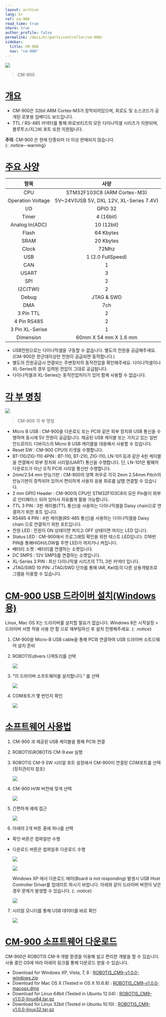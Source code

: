 ```yaml
---
layout: archive
lang: kr
ref: cm-900
read_time: true
share: true
author_profile: false
permalink: /docs/kr/parts/controller/cm-900/
sidebar:
  title: CM-900
  nav: "cm-900"
---
```


![](/assets/images/parts/controller/cm-900/cm-900_03.jpg)

> CM-900

# [개요](#개요)
- CM-900은 32bit ARM Cortex-M3가 장착되어있으며, 회로도 및 소스코드가 공개된 로봇용 임베디드 보드입니다.
- TTL / RS-485 커넥터를 통해 ㈜로보티즈의 모든 다이나믹셀 시리즈가 지원되며, 블루투스/지그비 포트 또한 지원됩니다.

**주의**: CM-900 은 현재 단종되어 더 이상 판매되지 않습니다.  
{: .notice--warning}

# [주요 사양](#주요-사양)

|항목|사양|
|:---:|:---:|
| CPU | STM32F103C8 (ARM Cortex-M3)|
| Operation Voltage | 5V~24V(USB 5V, DXL 12V, XL-Series 7.4V)|
| I/O | GPIO 32|
| Timer | 4 (16bit)|
| Analog In(ADC) | 10 (12bit)|
| Flash | 64 Kbytes|
| SRAM | 20 Kbytes|
| Clock | 72Mhz|
| USB | 1 (2.0 FullSpeed)|
| CAN | 1|
| USART | 3|
| SPI | 2|
| I2C(TWI) | 2|
| Debug | JTAG & SWD|
| DMA | 7ch|
| 3 Pin TTL | 2|
| 4 Pin RS485 | 2|
| 3 Pin XL-Serise | 1|
| Dimension | 60mm X 54 mm X 1.6 mm|

- USB전원으로는 다이나믹셀을 구동할 수 없습니다. 별도의 전원을 공급해주세요. (CM-900은 한군데이상만 전원이 공급되면 동작합니다.)  
- 별도의 전원공급시 연결되는 주변장치의 동작전압을 확인해주세요. 다이나믹셀이나 XL-Series의 경우 입력된 전압이 그대로 공급됩니다.  
- 다이나믹셀과 XL-Series는 동작전압차이가 있어 함께 사용할 수 없습니다.

# [각 부 명칭](#각-부-명칭)

![](/assets/images/parts/controller/cm-900/cm900_description.png)

> CM-900 각 부 명칭

- Micro B USB : CM-900을 다운로드 또는 PC와 같은 외부 장치와 USB 통신을 수행하며 동시에 5V 전원이 공급됩니다. 제공된 USB 케이블 또는 가지고 있는 일반 안드로이드 디바이스의 Micro B USB 케이블을 대용해서 사용할 수 있습니다.
- Reset SW : CM-900 CPU의 리셋을 수행합니다.
- BT-110/ZIG-110 4PIN : BT-110, BT-210, ZIG-110, LN-101 등과 같은 4핀 케이블을 연결해서 외부 장치와 시리얼(UART) 통신을 수행합니다. 단, LN-101은 펌웨어 다운로드가 아닌 오직 PC와 시리얼 통신만 수행합니다.
- 2mm/2.54 mm 만능기판 : CM-900의 양쪽 좌우로 각각 2mm 2.54mm Pitch의 만능기판이 장착되어 있어서 편리하게 사용자 응용 회로를 납땜 연결할 수 있습니다.
- 2 mm GPIO Header :  CM-900의 CPU인 STM32F103C8의 모든 Pin들이 외부로 인터페이스 되어 있어서 자유롭게 활용 가능합니다.
- TTL 3 PIN : 3핀 케이블(TTL 통신)을 사용하는 다이나믹셀을 Daisy chain으로 연결하기 위한 포트 입니다.
- RS485 4 PIN : 4핀 케이블(RS-485 통신)을 사용하는 다이나믹셀을 Daisy chain 으로 연결하기 위한 포트입니다.
- 전원 LED : 전원이 ON 상태이면 켜지고 OFF 상태이면 꺼지는 LED 입니다.
- Status LED : CM-900에서 프로그래밍 확인을 위한 테스트 LED입니다. D16번 PIN을 통해HIGH/LOW를 주면 LED가 꺼지거나 켜집니다.
- 배터리 소켓 : 배터리를 연결하는 소켓입니다.
- DC SMPS : 12V SMPS를 연결하는 소켓입니다.
- XL-Series 3 PIN : 최신 다이나믹셀 시리즈의 TTL 3핀 커넥터 입니다.
- JTAG/SWD 10 PIN: JTAG/SWD 단자를 통해 IAR, Keil등의 다른 상용개발프로그램을 이용할 수 있습니다.

# [CM-900 USB 드라이버 설치(Windows용)](#cm-900-usb-드라이버-설치windows용)

Linux, Mac OS X는 드라이버를 설치할 필요가 없습니다. Windows 8은 시작설정 > 드라이버 서명 적용 사용 안 함 으로 재부팅하신 후 설치 진행해주세요.
{: .notice}

1. CM-900을 Micro-B USB cable을 통해 PC와 연결하여 USB 드라이버 소트으웨어 설치 준비

2. ROBOTIS\divers 디렉토리를 선택

    ![](/assets/images/parts/controller/cm-900/image11.jpg)

3. "이 드라이버 소프트웨어를 설치합니다." 를 선택
  
    ![](/assets/images/parts/controller/cm-900/image2.gif)

4. COM포트가 몇 번인지 확인
    
    ![](/assets/images/parts/controller/cm-900/image3.gif)

# [소프트웨어 사용법](#소프트웨어-사용법)

1. CM-900 과 제공된 USB 케이블을 통해 PC와 연결

2. ROBOTIS\ROBOTIS CM-9.exe 실행

3. ROBOTIS CM-9 SW 시리얼 포트 설정에서 CM-900이 연결된 COM포트를 선택(장치관리자 참조)

    ![](/assets/images/parts/controller/cm-900/image4.gif)

4. CM-900 H/W 버전에 맞게 선택

    ![](/assets/images/parts/controller/cm-900/image5.gif)

5. 간편하게 예제 접근

    ![](/assets/images/parts/controller/cm-900/image6.gif)

6. 아래의 2개 버튼 중에 하나를 선택
  - 확인 버튼은 컴파일만 수행
  - 다운로드 버튼은 컴파일후 다운로드 수행

    ![](/assets/images/parts/controller/cm-900/image7.gif)

    ![](/assets/images/parts/controller/cm-900/image8.gif)

    Windows XP 에서 다운로드 에러(Board is not responding) 발생시 USB Host Controller Driver를 업데이트 하시기 바랍니다. 아래와 같이 드라이버 버젼이 낮은경우 문제가 발생할 수 있습니다.
    {: .notice}

    ![](/assets/images/parts/controller/cm-900/capture1.png)

7. 시리얼 모니터를 통해 USB 데이터를 바로 확인

    ![](/assets/images/parts/controller/cm-900/image10.gif)

# [CM-900 소프트웨어 다운로드](#cm-900-소프트웨어-다운로드)

CM-900은 ROBOTIS CM-9 개발 환경을 이용해 쉽고 편리한 개발을 할 수 있습니다. 사용 중인 OS에 따라 아래의 링크를 통해 다운로드 받을 수 있습니다.

- Download for Windows XP, Vista, 7, 8 : [ROBOTIS_CM9-v1.0.0-windows.zip]
- Download for Mac OS X (Tested in OS X 10.6.8) : [ROBOTIS_CM9-v1.0.0-macosx.dmg]
- Download for Linux 64bit (Tested in Ubuntu 12.04) : [ROBOTIS_CM9-v1.0.0-linux64.tar.gz]
- Download for Linux 32bit (Tested in Ubuntu 10.10) : [ROBOTIS_CM9-v1.0.0-linux32.tar.gz]

[ROBOTIS_CM9-v1.0.0-windows.zip]: http://www.robotis.com/download/software/CM-9/ROBOTIS_CM9-v1.0.0-windows.zip
[ROBOTIS_CM9-v1.0.0-macosx.dmg]: http://www.robotis.com/download/software/CM-9/ROBOTIS_CM9-v1.0.0-macosx.dmg
[ROBOTIS_CM9-v1.0.0-linux64.tar.gz]: http://www.robotis.com/download/software/CM-9/ROBOTIS_CM9-v1.0.0-linux64.tar.gz
[ROBOTIS_CM9-v1.0.0-linux32.tar.gz]: http://www.robotis.com/download/software/CM-9/ROBOTIS_CM9-v1.0.0-linux32.tar.gz
